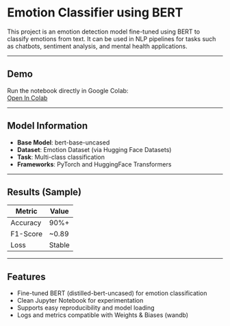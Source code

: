 # Emotion Classifier using BERT

This project is an emotion detection model fine-tuned using BERT to classify emotions from text. It can be used in NLP pipelines for tasks such as chatbots, sentiment analysis, and mental health applications.

---

## Demo

Run the notebook directly in Google Colab:  
[Open In Colab](https://colab.research.google.com/github/MuhammadHamzaKashif/emotion-classifier-using-BERT/blob/main/emotion_classifier.ipynb)

---

## Model Information

- **Base Model**: bert-base-uncased
- **Dataset**: Emotion Dataset (via Hugging Face Datasets)
- **Task**: Multi-class classification
- **Frameworks**: PyTorch and HuggingFace Transformers

---

## Results (Sample)

| Metric   | Value  |
| -------- | ------ |
| Accuracy | 90%+   |
| F1-Score | \~0.89 |
| Loss     | Stable |

---

## Features

- Fine-tuned BERT (distilled-bert-uncased) for emotion classification
- Clean Jupyter Notebook for experimentation
- Supports easy reproducibility and model loading
- Logs and metrics compatible with Weights & Biases (wandb)
